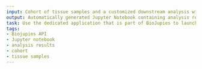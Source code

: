 ```yaml
---
input: Cohort of tissue samples and a customized downstream analysis with the BioJupies API
output: Automatically generated Jupyter Notebook containing analysis results
task: Use the dedicated application that is part of BioJupies to launch a notebook generation job from BioJupies
tags:
- Biojupies API
- Jupyter notebook
- analysis results
- cohort
- tissue samples
---
```

